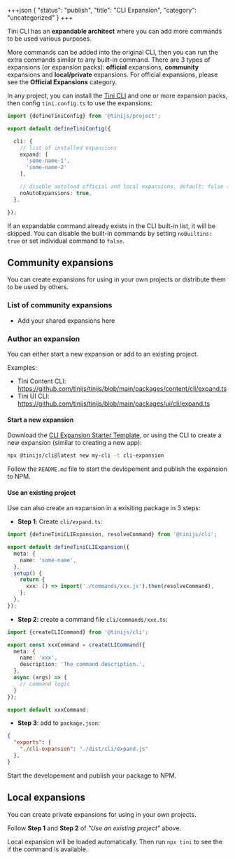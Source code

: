 +++json
{
  "status": "publish",
  "title": "CLI Expansion",
  "category": "uncategorized"
}
+++

Tini CLI has an **expandable architect** where you can add more commands to be used various purposes.

More commands can be added into the original CLI, then you can run the extra commands similar to any built-in command. There are 3 types of expansions (or expansion packs): **official** expansions, **community** expansions and **local/private** expansions. For official expansions, please see the **Official Expansions** category.

In any project, you can install the [Tini CLI](/cli) and one or more expansion packs, then config `tini.config.ts` to use the expansions:

```ts
import {defineTiniConfig} from '@tinijs/project';

export default defineTiniConfig({

  cli: {
    // list of installed expansions
    expand: [
      'some-name-1',
      'some-name-2'
    ],

    // disable autoload official and local expansions, default: false (auto load)
    noAutoExpansions: true,
  },

});
```

If an expandable command already exists in the CLI built-in list, it will be skipped. You can disable the built-in commands by setting `noBuiltins: true` or set individual command to `false`.

## Community expansions

You can create expansions for using in your own projects or distribute them to be used by others.

### List of community expansions

- Add your shared expansions here

### Author an expansion

You can either start a new expansion or add to an existing project.

Examples:
  - Tini Content CLI: <https://github.com/tinijs/tinijs/blob/main/packages/content/cli/expand.ts>
  - Tini UI CLI: <https://github.com/tinijs/tinijs/blob/main/packages/ui/cli/expand.ts>

#### Start a new expansion

Download the [CLI Expansion Starter Template](https://github.com/tinijs/cli-expansion-starter), or using the CLI to create a new expansion (similar to creating a new app):

```bash
npx @tinijs/cli@latest new my-cli -t cli-expansion
```

Follow the `README.md` file to start the devlopement and publish the expansion to NPM.

#### Use an existing project

Use can also create an expansion in a exisiting package in 3 steps:

- **Step 1**: Create `cli/expand.ts`:

```ts
import {defineTiniCLIExpansion, resolveCommand} from '@tinijs/cli';

export default defineTiniCLIExpansion({
  meta: {
    name: 'some-name',
  },
  setup() {
    return {
      xxx: () => import('./commands/xxx.js').then(resolveCommand),
    };
  },
});
```

- **Step 2**: create a command file `cli/commands/xxx.ts`:

```ts
import {createCLICommand} from '@tinijs/cli';

export const xxxCommand = createCLICommand({
  meta: {
    name: 'xxx',
    description: 'The command description.',
  },
  async (args) => {
    // command logic
  }
});

export default xxxCommand;
```

- **Step 3**: add to `package.json`:

```json
{
  "exports": {
    "./cli-expansion": "./dist/cli/expand.js"
  },
}
```

Start the developement and publish your package to NPM.

## Local expansions

You can create private expansions for using in your own projects.

Follow **Step 1** and **Step 2** of _"Use an existing project"_ above.

Local expansion will be loaded automatically. Then run `npx tini` to see the if the command is available.
